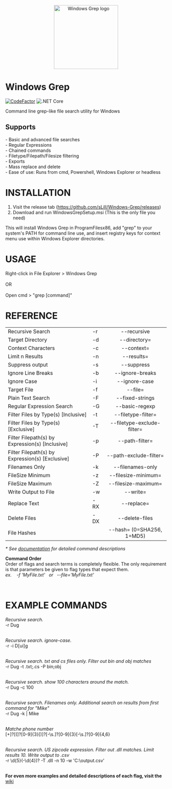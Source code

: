 <p align="center">
    <img src="https://i.imgur.com/15SNWH7.png" alt="Windows Grep logo" width="200" height="200">
</p>

<h1>Windows Grep</h1> 

[![CodeFactor](https://www.codefactor.io/repository/github/slill/windows-grep/badge)](https://www.codefactor.io/repository/github/slill/windows-grep)
![.NET Core](https://github.com/sLill/Windows-Grep/workflows/.NET%20Core/badge.svg)

Command line grep-like file search utility for Windows</br>

<h2>Supports</h2>
- Basic and advanced file searches</br>
- Regular Expressions</br>
- Chained commands</br>
- Filetype/Filepath/Filesize filtering</br>
- Exports</br>
- Mass replace and delete</br>
- Ease of use: Runs from cmd, Powershell, Windows Explorer or headless</br>

<h1>INSTALLATION</h1>

1. Visit the release tab (https://github.com/sLill/Windows-Grep/releases)
2. Download and run WindowsGrepSetup.msi (This is the only file you need)

This will install Windows Grep in ProgramFilesx86, add "grep" to your system's PATH for command line use, and insert registry keys for context menu use within Windows Explorer directories.

<h1>USAGE</h1>
Right-click in File Explorer > Windows Grep
<br/><br/>
OR
<br/><br/>
Open cmd > "grep [command]"<br/>

<h1>REFERENCE</h1>

|                           |    |                       |
| ------------------------- | -- | :-------------------: |
| Recursive Search          | -r | --recursive           |
| Target Directory          | -d | --directory=          |
| Context Characters        | -c | --context=            |
| Limit n Results           | -n | --results=            |
| Suppress output           | -s | --suppress            |
| Ignore Line Breaks        | -b | --ignore-breaks       |
| Ignore Case               | -i | --ignore-case         |
| Target File               | -f | --file=               |
| Plain Text Search         | -F | --fixed-strings       |
| Regular Expression Search | -G | --basic-regexp        |
| Filter Files by Type(s) [Inclusive]    | -t | --filetype-filter=    |
| Filter Files by Type(s) [Exclusive]    | -T | --filetype-exclude-filter= |
| Filter Filepath(s) by Expression(s) [Inclusive]    | -p | --path-filter=    |
| Filter Filepath(s) by Expression(s) [Exclusive]    | -P | --path-exclude-filter= |
| Filenames Only            | -k | --filenames-only      |
| FileSize Minimum          | -z | --filesize-minimum=   |
| FileSize Maximum          | -Z | --filesize-maximum=   |
| Write Output to File      | -w | --write=              |
| Replace Text              | -RX| --replace=            |
| Delete Files              | -DX| --delete-files        |
| File Hashes               |    | --hash=  (0=SHA256, 1=MD5)     |


<i>* See <a href="https://github.com/sLill/Windows-Grep/wiki/WindowsGrep.CommandFlags">documentation</a> for detailed command descriptions </i>

<b>Command Order</b></br>
Order of flags and search terms is completely flexible. The only requirement is that parameters be given to flag types that expect them.
<br/><i>ex. &nbsp;&nbsp; -f 'MyFile.txt' &nbsp; or &nbsp; --file='MyFile.txt'</i>

<br/>

<h1>EXAMPLE COMMANDS</h1>

<i>Recursive search.</i><br/>
-r Dug
<br/><br/>

<i>Recursive search. ignore-case.</i><br/>
-r -i D[ui]g
<br/><br/>

<i>Recursive search. txt and cs files only. Filter out bin and obj matches</i><br/>
-r Dug -t .txt;.cs -P bin;obj
<br/><br/>

<i>Recursive search. show 100 characters around the match.</i><br/>
-r Dug -c 100
<br/><br/>

<i>Recursive search. Filenames only. Additional search on results from first command for "Mike"</i><br/>
-r Dug -k | Mike
<br/><br/>

<i>Matche phone number</i><br/>
[\+]?[(]?[0-9]{3}[)]?[-\s\.]?[0-9]{3}[-\s\.]?[0-9]{4,6}
<br/><br/>

<i>Recursive search. US zipcode expression. Filter out .dll matches. Limit results 10. Write output to .csv</i><br/>
-r \d{5}(-\d{4})? -T .dll -n 10 -w 'C:\output.csv'
<br/><br/>


<b>For even more examples and detailed descriptions of each flag, visit the</b> <a href="https://github.com/sLill/Windows-Grep/wiki/WindowsGrep.CommandFlags">wiki</a>
